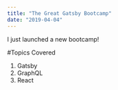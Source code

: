 ```yaml
---
title: "The Great Gatsby Bootcamp"
date: "2019-04-04"
---
```


I just launched a new bootcamp!

#Topics Covered

1. Gatsby
2. GraphQL
3. React
